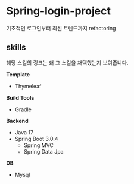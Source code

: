 # Spring-login-project
기초적인 로그인부터 최신 트렌드까지 refactoring




## skills
해당 스킬의 링크는 왜 그 스킬을 채택했는지 보여줍니다.

**Template**
- Thymeleaf

**Build Tools**
- Gradle

**Backend**
- Java 17
- Spring Boot 3.0.4
  - Spring MVC
  - Spring Data Jpa

**DB**
- Mysql






